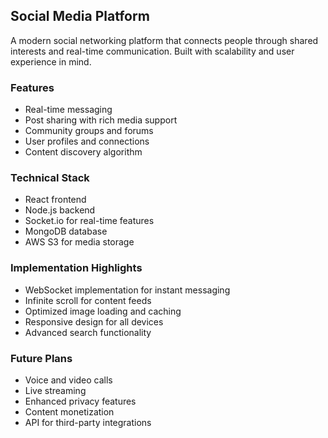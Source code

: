 ## Social Media Platform

A modern social networking platform that connects people through shared interests and real-time communication. Built with scalability and user experience in mind.

### Features

- Real-time messaging
- Post sharing with rich media support
- Community groups and forums
- User profiles and connections
- Content discovery algorithm

### Technical Stack

- React frontend
- Node.js backend
- Socket.io for real-time features
- MongoDB database
- AWS S3 for media storage

### Implementation Highlights

- WebSocket implementation for instant messaging
- Infinite scroll for content feeds
- Optimized image loading and caching
- Responsive design for all devices
- Advanced search functionality

### Future Plans

- Voice and video calls
- Live streaming
- Enhanced privacy features
- Content monetization
- API for third-party integrations